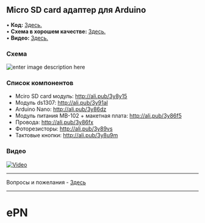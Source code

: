 ## Micro SD card адаптер для Arduino

• **Код:** [Здесь.](/all_here/084/code.txt)  
• **Схема в хорошем качестве:** [Здесь.](https://i.imgur.com/1CH3GTt.jpg)  
• **Видео:** [Здесь.](https://youtu.be/3IWbsPj9oK0)  

### Схема
![enter image description here](https://i.imgur.com/1CH3GTt.jpg)

### Список компонентов
- Mciro SD card модуль: http://ali.pub/3y8y15
- Модуль ds1307: http://ali.pub/3y91al
- Arduino Nano: http://ali.pub/3y86dz
- Модуль питания MB-102 + макетная плата: http://ali.pub/3y86f5
- Провода: http://ali.pub/3y86fx
- Фоторезисторы: http://ali.pub/3y89vs
- Тактовые кнопки: http://ali.pub/3y8u9m

### Видео
[![Video](https://img.youtube.com/vi/3IWbsPj9oK0/maxresdefault.jpg)](https://youtu.be/3IWbsPj9oK0)

---

Вопросы и пожелания - [Здесь](https://www.youtube.com/c/Bytevideo/)

---

# ePN
